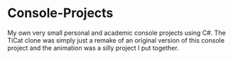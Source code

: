 # Console-Projects
My own very small personal and academic console projects using C#. The TiCat clone was simply just a remake of an original version of this console project and the animation was a silly project I put together.
